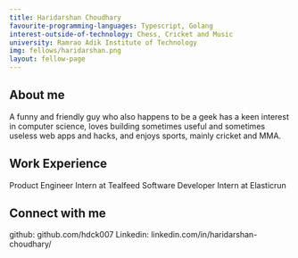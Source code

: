 ```yaml
---
title: Haridarshan Choudhary
favourite-programming-languages: Typescript, Golang
interest-outside-of-technology: Chess, Cricket and Music
university: Ramrao Adik Institute of Technology
img: fellows/haridarshan.png
layout: fellow-page
---
```


## About me
A funny and friendly guy who also happens to be a geek has a keen interest in computer science, loves building sometimes useful and sometimes useless web apps and hacks, and enjoys sports, mainly cricket and MMA.

## Work Experience
Product Engineer Intern at Tealfeed
Software Developer Intern at Elasticrun

## Connect with me
github: github.com/hdck007
Linkedin: linkedin.com/in/haridarshan-choudhary/ 
